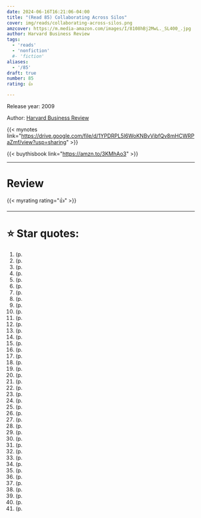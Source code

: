 ```yaml
---
date: 2024-06-16T16:21:06-04:00
title: "(Read 85) Collaborating Across Silos"
cover: img/reads/collaborating-across-silos.png
amzcover: https://m.media-amazon.com/images/I/8108hBj2MwL._SL400_.jpg
author: Harvard Business Review
tags:
  - 'reads'
  - 'nonfiction'
  #- 'fiction'
aliases:
  - '/85'
draft: true
number: 85
rating: 👍

---
```


Release year: 2009

Author: [Harvard Business Review](https://hbr.org)

{{< mynotes link="https://drive.google.com/file/d/1YPDRPL5l6WoKNBvVibfQv8mHCWRPaZmf/view?usp=sharing" >}}

{{< buythisbook link="https://amzn.to/3KMhAo3" >}}

---

# Review

{{< myrating rating="👍" >}}

---

# :star: Star quotes:

1. (p. 
1. (p. 
1. (p. 
1. (p. 
1. (p. 
1. (p. 
1. (p. 
1. (p. 
1. (p. 
1. (p. 
1. (p. 
1. (p. 
1. (p. 
1. (p. 
1. (p. 
1. (p. 
1. (p. 
1. (p. 
1. (p. 
1. (p. 
1. (p. 
1. (p. 
1. (p. 
1. (p. 
1. (p. 
1. (p. 
1. (p. 
1. (p. 
1. (p. 
1. (p. 
1. (p. 
1. (p. 
1. (p. 
1. (p. 
1. (p. 
1. (p. 
1. (p. 
1. (p. 
1. (p. 
1. (p. 
1. (p. 
